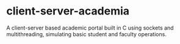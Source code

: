 # client-server-academia
A client-server based academic portal built in C using sockets and multithreading, simulating basic student and faculty operations.
